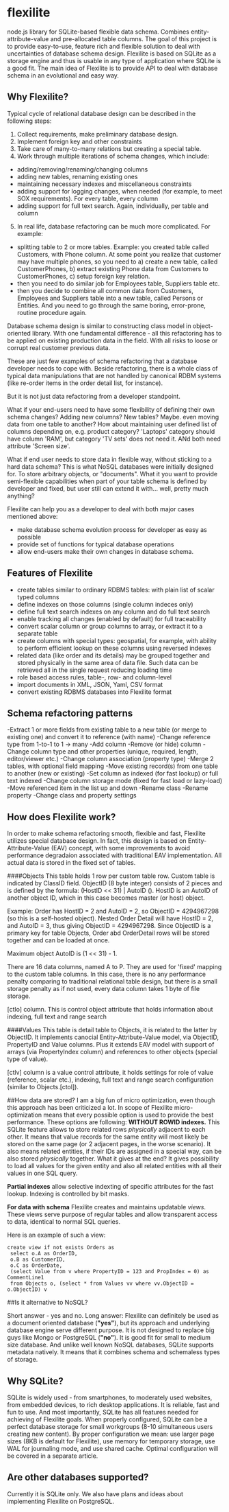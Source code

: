 # flexilite
node.js library for SQLite-based flexible data schema. Combines entity-attribute-value and pre-allocated table columns. 
The goal of this project is to provide easy-to-use, feature rich and flexible solution to deal with uncertainties 
of database schema design.
Flexilite is based on SQLite as a storage engine and thus is usable in any type of application where SQLite 
is a good fit.
The main idea of Flexilite is to provide API to deal with database schema in an evolutional and easy way.

## Why Flexilite?
Typical cycle of relational database design can be described in the following steps:
1) Collect requirements, make preliminary database design.
2) Implement foreign key and other constraints
3) Take care of many-to-many relations but creating a special table.
4) Work through multiple iterations of schema changes, which include:
- adding/removing/renaming/changing columns
- adding new tables, renaming existing ones
- maintaining necessary indexes and miscellaneous constraints
- adding support for logging changes, when needed (for example, to meet SOX requirements). For every table, every column
- adding support for full text search. Again, individually, per table and column

5) In real life, database refactoring can be much more complicated. For example:
- splitting table to 2 or more tables. Example: you created table called Customers, with Phone column. At some point you realize that customer may have multiple phones, so you need to a) create a new table, called CustomerPhones, b) extract existing Phone data from Customers to CustomerPhones, c) setup foreign key relation.
- then you need to do similar job for Employees table, Suppliers table etc.
- then you decide to combine all common data from Customers, Employees and Suppliers table into a new table, called Persons or Entities. And you need to go through the same boring, error-prone, routine procedure again.
 
Database schema design is similar to constructing class model in object-oriented library. With one fundamental difference - all this refactoring has to be applied on existing production data in the field. With all risks to loose or corrupt real customer previous data.

These are just few examples of schema refactoring that a database developer needs to cope with. Beside refactoring, there is a whole class of typical data manipulations that are not handled by canonical RDBM systems (like re-order items in the order detail list, for instance).

But it is not just data refactoring from a developer standpoint.

What if your end-users need to have some flexibility of defining their own schema changes? Adding new columns? New tables? Maybe. even moving data from one table to another? 
How about maintaining user defined list of columns depending on, e.g. product category? 'Laptops' category should have column 'RAM', but category 'TV sets' does not need it. ANd both need attribute 'Screen size'.

What if end user needs to store data in flexible way, without sticking to a hard data schema? This is what NoSQL databases were initially designed for. To store arbitrary objects, or "documents". What it you want to provide semi-flexible capabilities when part of your table schema is defined by developer and fixed, but user still can extend it with... well, pretty much anything?

Flexilite can help you as a developer to deal with both major cases mentioned above:
- make database schema evolution process for developer as easy as possible
- provide set of functions for typical database operations
- allow end-users make their own changes in database schema.
 
## Features of Flexilite
- create tables similar to ordinary RDBMS tables: with plain list of scalar typed columns
- define indexes on those columns (single column indeces only)
- define full text search indexes on any column and do full text search
- enable tracking all changes (enabled by default) for full traceability
- convert scalar column or group columns to array, or extract it to a separate table
- create columns with special types: geospatial, for example, with ability to perform efficient lookup on these columns using reversed indexes
- related data (like order and its details) may be grouped together and stored physically in the same area of data file. Such data can be retrieved all in the single request reducing loading time   
- role based access rules, table-, row- and column-level  
- import documents in XML, JSON, Yaml, CSV format
- convert existing RDBMS databases into Flexilite format
 
## Schema refactoring patterns
-Extract 1 or more fields from existing table to a new table (or merge to existing one) and convert it to reference (with name)
-Change reference type from 1-to-1 to 1 -> many
-Add column
-Remove (or hide) column
-Change column type and other properties (unique, required, length, editor/viewer etc.)
-Change column association (property type)
-Merge 2 tables, with optional field mapping
-Move existing record(s) from one table to another (new or existing)
-Set column as indexed (for fast lookup) or full text indexed
-Change column storage mode (fixed for fast load or lazy-load)
-Move referenced item in the list up and down
-Rename class
-Rename property
-Change class and property settings
 
## How does Flexilite work?
In order to make schema refactoring smooth, flexible and fast, Flexilite utilizes special database design. 
In fact, this design is based on Entity-Attribute-Value (EAV) concept, with some improvements to 
avoid performance degradaion associated with traditional EAV implementation.
All actual data is stored in the fixed set of tables. 

####Objects
This table holds 1 row per custom table row. Custom table is indicated by ClassID field. ObjectID (8 byte integer) consists of 2 pieces and is defined by the formula: (HostID << 31) | AutoID (<auto-incremented-ID>). HostID is an AutoID of another object ID, which in this case becomes master (or host) object. 

Example:
Order has HostID = 2 and AutoID = 2, so ObjectID = 4294967298 (so this is a self-hosted object). Nested Order Detail will have HostID = 2, and AutoID = 3, thus giving ObjectID = 4294967298. Since ObjectID is a primary key for table Objects, Order abd OrderDetail rows will be stored together and can be loaded at once.

Maximum object AutoID is (1 << 31) - 1.

There are 16 data columns, named A to P. They are used for 'fixed' mapping to the custom table columns. In this case, there is no any performance penalty comparing to traditional relational table design, but there is a small storage penalty as if not used, every data column takes 1 byte of file storage. 

[ctlo] column. This is control object attribute that holds information about indexing, full text and range search  

####Values
This table is detail table to Objects, it is related to the latter by ObjectID. It implements canocial Entity-Attribute-Value model, via ObjectID, PropertyID and Value columns. Plus it extends EAV model with support of arrays (via PropertyIndex column) and references to other objects (special type of value).

[ctlv] column is a value control attribute, it holds settings for role of value (reference, scalar etc.), indexing, full text and range search configuration (similar to Objects.[ctol]). 

##How data are stored?
I am a big fun of micro optimization, even though this approach has been criticized a lot. In scope of Flexilite 
micro-optimization means that every possible option is used to provide the best performance.
These options are following:
**WITHOUT ROWID indexes.** This SQLite feature allows to store related rows _physically_ adjacent to each other. It means
that value records for the same entity will most likely be stored on the same page (or 2 adjacent pages, in the worse scenario).
 It also means related entities, if their IDs are assigned in a special way, can be also stored _physically_ together. 
 What it gives at the end? It gives possibility to load all values for the given entity and also all related entities with 
 all their values in one SQL query.
 
**Partial indexes** allow selective indexting of specific attributes for the fast lookup. Indexing is controlled 
by bit masks.
  
**For data with schema** Flexilite creates and maintains updatable _views_. These views serve purpose of regular tables and allow 
transparent access to data, identical to normal SQL queries.

Here is an example of such a view:

```
create view if not exists Orders as
 select o.A as OrderID,
 o.B as CustomerID, 
 o.C as OrderDate,
 (select Value from v where PropertyID = 123 and PropIndex = 0) as CommentLine1
 from Objects o, (select * from Values vv where vv.ObjectID = o.ObjectID) v
```



##Is it alternative to NoSQL?

Short answer - yes and no. Long answer: Flexilite can definitely be used as a document oriented database (**"yes"**), 
but its approach and underlying database engine serve different purpose. It is not designed to replace big guys like Mongo
or PostgreSQL (**"no"**). It is good fit for small to medium size database. And unlike well known NoSQL databases,
SQLite supports metadata natively. It means that it combines schema and schemaless types of storage.
 

## Why SQLite?
SQLite is widely used - from smartphones, to moderately used websites, from embedded devices, 
to rich desktop applications. It is reliable, fast and fun to use. 
And most importantly, SQLite has all features needed for achieving of Flexilite goals. 
When properly configured, SQLite can be a perfect database storage for small workgroups (8-10 simultaneous users 
creating new content). By proper configuration we mean: use larger page sizes (8KB is default for Flexilite),
use memory for temporary storage, use WAL for journaling mode, and use shared cache. Optimal configuration will be 
covered in a separate article.

## Are other databases supported?
Currently it is SQLite only. We also have plans and ideas about implementing Flexilite on PostgreSQL.
